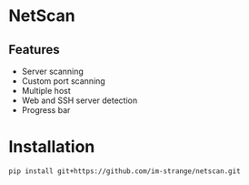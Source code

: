 # NetScan
## Features
- Server scanning
- Custom port scanning
- Multiple host
- Web and SSH server detection
- Progress bar

# Installation
```
pip install git+https://github.com/im-strange/netscan.git
```
